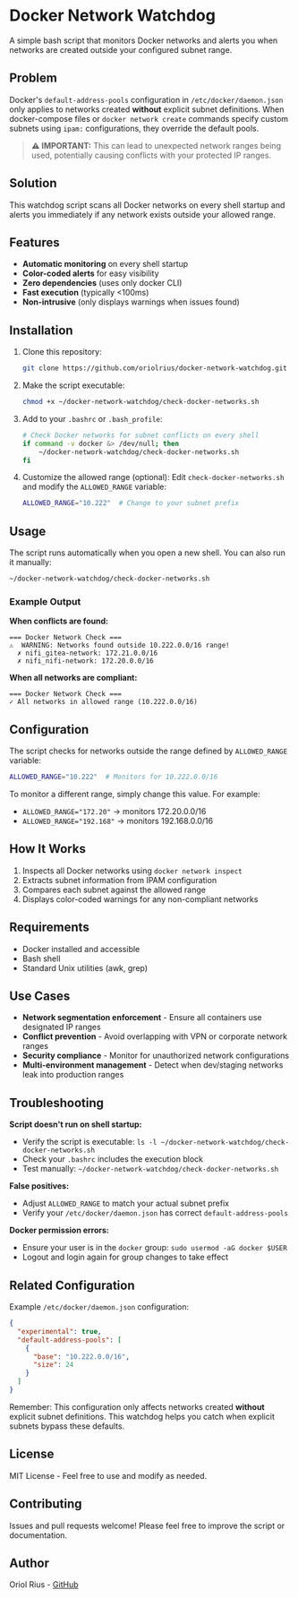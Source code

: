 # Docker Network Watchdog

A simple bash script that monitors Docker networks and alerts you when networks are created outside your configured subnet range.

## Problem

Docker's `default-address-pools` configuration in `/etc/docker/daemon.json` only applies to networks created **without** explicit subnet definitions. When docker-compose files or `docker network create` commands specify custom subnets using `ipam:` configurations, they override the default pools.

> **⚠️ IMPORTANT:** This can lead to unexpected network ranges being used, potentially causing conflicts with your protected IP ranges.

## Solution

This watchdog script scans all Docker networks on every shell startup and alerts you immediately if any network exists outside your allowed range.

## Features

- **Automatic monitoring** on every shell startup
- **Color-coded alerts** for easy visibility
- **Zero dependencies** (uses only docker CLI)
- **Fast execution** (typically <100ms)
- **Non-intrusive** (only displays warnings when issues found)

## Installation

1. Clone this repository:
   ```bash
   git clone https://github.com/oriolrius/docker-network-watchdog.git ~/docker-network-watchdog
   ```

2. Make the script executable:
   ```bash
   chmod +x ~/docker-network-watchdog/check-docker-networks.sh
   ```

3. Add to your `.bashrc` or `.bash_profile`:
   ```bash
   # Check Docker networks for subnet conflicts on every shell
   if command -v docker &> /dev/null; then
       ~/docker-network-watchdog/check-docker-networks.sh
   fi
   ```

4. Customize the allowed range (optional):
   Edit `check-docker-networks.sh` and modify the `ALLOWED_RANGE` variable:
   ```bash
   ALLOWED_RANGE="10.222"  # Change to your subnet prefix
   ```

## Usage

The script runs automatically when you open a new shell. You can also run it manually:

```bash
~/docker-network-watchdog/check-docker-networks.sh
```

### Example Output

**When conflicts are found:**
```
=== Docker Network Check ===
⚠️  WARNING: Networks found outside 10.222.0.0/16 range!
  ✗ nifi_gitea-network: 172.21.0.0/16
  ✗ nifi_nifi-network: 172.20.0.0/16
```

**When all networks are compliant:**
```
=== Docker Network Check ===
✓ All networks in allowed range (10.222.0.0/16)
```

## Configuration

The script checks for networks outside the range defined by `ALLOWED_RANGE` variable:

```bash
ALLOWED_RANGE="10.222"  # Monitors for 10.222.0.0/16
```

To monitor a different range, simply change this value. For example:
- `ALLOWED_RANGE="172.20"` → monitors 172.20.0.0/16
- `ALLOWED_RANGE="192.168"` → monitors 192.168.0.0/16

## How It Works

1. Inspects all Docker networks using `docker network inspect`
2. Extracts subnet information from IPAM configuration
3. Compares each subnet against the allowed range
4. Displays color-coded warnings for any non-compliant networks

## Requirements

- Docker installed and accessible
- Bash shell
- Standard Unix utilities (awk, grep)

## Use Cases

- **Network segmentation enforcement** - Ensure all containers use designated IP ranges
- **Conflict prevention** - Avoid overlapping with VPN or corporate network ranges
- **Security compliance** - Monitor for unauthorized network configurations
- **Multi-environment management** - Detect when dev/staging networks leak into production ranges

## Troubleshooting

**Script doesn't run on shell startup:**
- Verify the script is executable: `ls -l ~/docker-network-watchdog/check-docker-networks.sh`
- Check your `.bashrc` includes the execution block
- Test manually: `~/docker-network-watchdog/check-docker-networks.sh`

**False positives:**
- Adjust `ALLOWED_RANGE` to match your actual subnet prefix
- Verify your `/etc/docker/daemon.json` has correct `default-address-pools`

**Docker permission errors:**
- Ensure your user is in the `docker` group: `sudo usermod -aG docker $USER`
- Logout and login again for group changes to take effect

## Related Configuration

Example `/etc/docker/daemon.json` configuration:

```json
{
  "experimental": true,
  "default-address-pools": [
    {
      "base": "10.222.0.0/16",
      "size": 24
    }
  ]
}
```

Remember: This configuration only affects networks created **without** explicit subnet definitions. This watchdog helps you catch when explicit subnets bypass these defaults.

## License

MIT License - Feel free to use and modify as needed.

## Contributing

Issues and pull requests welcome! Please feel free to improve the script or documentation.

## Author

Oriol Rius - [GitHub](https://github.com/oriolrius)
